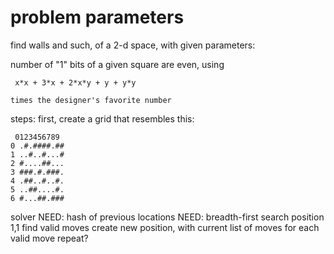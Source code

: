 # problem parameters #

find walls and such, of a 2-d space, with given parameters:

number of "1" bits of a given square are even, using
```
 x*x + 3*x + 2*x*y + y + y*y

times the designer's favorite number
```

steps:
first, create a grid that resembles this:
```
 0123456789
0 .#.####.##
1 ..#..#...#
2 #....##...
3 ###.#.###.
4 .##..#..#.
5 ..##....#.
6 #...##.###
```

solver
NEED: hash of previous locations
NEED: breadth-first search
position 1,1
find valid moves
create new position, with current list of moves for each valid move
repeat?
